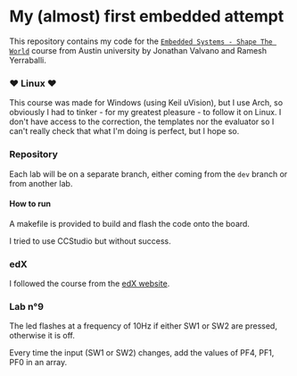 ﻿# My (almost) first embedded attempt
This repository contains my code for the [`Embedded Systems - Shape The World`](http://users.ece.utexas.edu/~valvano/Volume1/E-Book/) course from Austin university by Jonathan Valvano and Ramesh Yerraballi.

### ♥ Linux ♥
This course was made for Windows (using Keil uVision), but I use Arch, so obviously I had to tinker - for my greatest pleasure - to follow it on Linux. I don't have access to the correction, the templates nor the evaluator so I can't really check that what I'm doing is perfect, but I hope so.

### Repository
Each lab will be on a separate branch, either coming from the `dev` branch or from another lab.

#### How to run
A makefile is provided to build and flash the code onto the board.

I tried to use CCStudio but without success.

### edX
I followed the course from the [edX website](https://www.edx.org/course/embedded-systems-shape-the-world-microcontroller-i).

### Lab n°9
The led flashes at a frequency of 10Hz if either SW1 or SW2 are pressed, otherwise it is off.

Every time the input (SW1 or SW2) changes, add the values of PF4, PF1, PF0 in an array.
